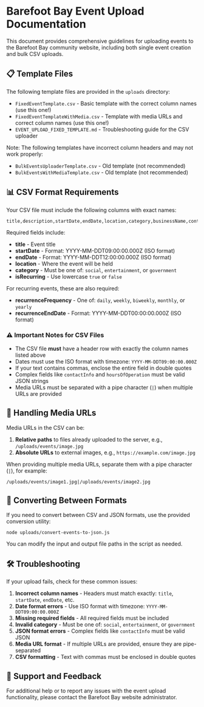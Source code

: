 # Barefoot Bay Event Upload Documentation

This document provides comprehensive guidelines for uploading events to the Barefoot Bay community website, including both single event creation and bulk CSV uploads.

## 📋 Template Files

The following template files are provided in the `uploads` directory:

- `FixedEventTemplate.csv` - Basic template with the correct column names (use this one!)
- `FixedEventTemplateWithMedia.csv` - Template with media URLs and correct column names (use this one!)
- `EVENT_UPLOAD_FIXED_TEMPLATE.md` - Troubleshooting guide for the CSV uploader

Note: The following templates have incorrect column headers and may not work properly:
- `BulkEventsUploaderTemplate.csv` - Old template (not recommended)
- `BulkEventsWithMediaTemplate.csv` - Old template (not recommended)

## 📊 CSV Format Requirements

Your CSV file must include the following columns with exact names:

```
title,description,startDate,endDate,location,category,businessName,contactInfo,hoursOfOperation,isRecurring,recurrenceFrequency,recurrenceEndDate,mediaUrls
```

Required fields include:
- **title** - Event title
- **startDate** - Format: YYYY-MM-DDT09:00:00.000Z (ISO format)
- **endDate** - Format: YYYY-MM-DDT12:00:00.000Z (ISO format)
- **location** - Where the event will be held
- **category** - Must be one of: `social`, `entertainment`, or `government`
- **isRecurring** - Use lowercase `true` or `false`

For recurring events, these are also required:
- **recurrenceFrequency** - One of: `daily`, `weekly`, `biweekly`, `monthly`, or `yearly`
- **recurrenceEndDate** - Format: YYYY-MM-DDT00:00:00.000Z (ISO format)

### ⚠️ Important Notes for CSV Files

- The CSV file **must** have a header row with exactly the column names listed above
- Dates must use the ISO format with timezone: `YYYY-MM-DDT09:00:00.000Z`
- If your text contains commas, enclose the entire field in double quotes
- Complex fields like `contactInfo` and `hoursOfOperation` must be valid JSON strings
- Media URLs must be separated with a pipe character (`|`) when multiple URLs are provided

## 🧰 Handling Media URLs

Media URLs in the CSV can be:

1. **Relative paths** to files already uploaded to the server, e.g., `/uploads/events/image.jpg`
2. **Absolute URLs** to external images, e.g., `https://example.com/image.jpg`

When providing multiple media URLs, separate them with a pipe character (`|`), for example:
```
/uploads/events/image1.jpg|/uploads/events/image2.jpg
```

## 🔄 Converting Between Formats

If you need to convert between CSV and JSON formats, use the provided conversion utility:

```
node uploads/convert-events-to-json.js
```

You can modify the input and output file paths in the script as needed.

## 🛠️ Troubleshooting

If your upload fails, check for these common issues:

1. **Incorrect column names** - Headers must match exactly: `title`, `startDate`, `endDate`, etc.
2. **Date format errors** - Use ISO format with timezone: `YYYY-MM-DDT09:00:00.000Z`
3. **Missing required fields** - All required fields must be included
4. **Invalid category** - Must be one of: `social`, `entertainment`, or `government`
5. **JSON format errors** - Complex fields like `contactInfo` must be valid JSON
6. **Media URL format** - If multiple URLs are provided, ensure they are pipe-separated
7. **CSV formatting** - Text with commas must be enclosed in double quotes

## 🤝 Support and Feedback

For additional help or to report any issues with the event upload functionality, please contact the Barefoot Bay website administrator.